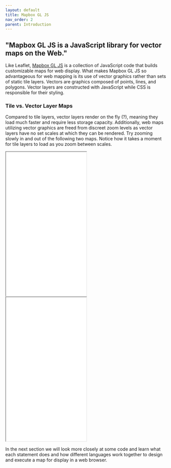 ```yaml
---
layout: default
title: Mapbox GL JS
nav_order: 2
parent: Introduction
---
```


## "Mapbox GL JS is a JavaScript library for vector maps on the Web."

Like Leaflet, [Mapbox GL JS](https://docs.mapbox.com/mapbox-gl-js/guides/) is a collection of JavaScript code that builds customizable maps for web display. What makes Mapbox GL JS so advantageous for web mapping is its use of vector graphics rather than sets of static tile layers. Vectors are graphics composed of points, lines, and polygons. Vector layers are constructed with JavaScript while CSS is responsible for their styling. 

### Tile vs. Vector Layer Maps 
Compared to tile layers, vector layers render on the fly (?), meaning they load much faster and require less storage capacity. Additionally, web maps utilizing vector graphics are freed from discreet zoom levels as vector layers have no set scales at which they can be rendered. Try zooming slowly in and out of the following two maps. Notice how it takes a moment for tile layers to load as you zoom between scales. 

 <iframe src="./content/tile-example.html" style="width: 50%; height:450px;"></iframe>
 <br>   
 <iframe src="./content/vector-example.html" style="width: 50%; height:450px;"></iframe>


In the next section we will look more closely at some code and learn what each statement does and how different languages work together to design and execute a map for display in a web browser. 

